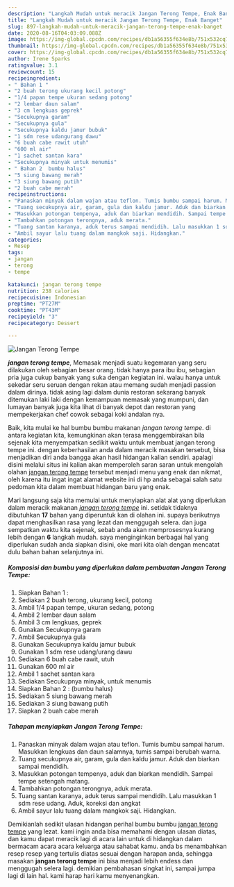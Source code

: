 ```yaml
---
description: "Langkah Mudah untuk meracik Jangan Terong Tempe, Enak Banget"
title: "Langkah Mudah untuk meracik Jangan Terong Tempe, Enak Banget"
slug: 897-langkah-mudah-untuk-meracik-jangan-terong-tempe-enak-banget
date: 2020-08-16T04:03:09.088Z
image: https://img-global.cpcdn.com/recipes/db1a56355f634e8b/751x532cq70/jangan-terong-tempe-foto-resep-utama.jpg
thumbnail: https://img-global.cpcdn.com/recipes/db1a56355f634e8b/751x532cq70/jangan-terong-tempe-foto-resep-utama.jpg
cover: https://img-global.cpcdn.com/recipes/db1a56355f634e8b/751x532cq70/jangan-terong-tempe-foto-resep-utama.jpg
author: Irene Sparks
ratingvalue: 3.1
reviewcount: 15
recipeingredient:
- " Bahan 1 "
- "2 buah terong ukurang kecil potong"
- "1/4 papan tempe ukuran sedang potong"
- "2 lembar daun salam"
- "3 cm lengkuas geprek"
- "Secukupnya garam"
- "Secukupnya gula"
- "Secukupnya kaldu jamur bubuk"
- "1 sdm rese udangurang dawu"
- "6 buah cabe rawit utuh"
- "600 ml air"
- "1 sachet santan kara"
- "Secukupnya minyak untuk menumis"
- " Bahan 2  bumbu halus"
- "5 siung bawang merah"
- "3 siung bawang putih"
- "2 buah cabe merah"
recipeinstructions:
- "Panaskan minyak dalam wajan atau teflon. Tumis bumbu sampai harum. Masukkan lengkuas dan daun salamnya, tumis sampai berubah warna."
- "Tuang secukupnya air, garam, gula dan kaldu jamur. Aduk dan biarkan sampai mendidih."
- "Masukkan potongan tempenya, aduk dan biarkan mendidih. Sampai tempe setengah matang."
- "Tambahkan potongan terongnya, aduk merata."
- "Tuang santan karanya, aduk terus sampai mendidih. Lalu masukkan 1 sdm rese udang. Aduk, koreksi dan angkat"
- "Ambil sayur lalu tuang dalam mangkok saji. Hidangkan."
categories:
- Resep
tags:
- jangan
- terong
- tempe

katakunci: jangan terong tempe 
nutrition: 238 calories
recipecuisine: Indonesian
preptime: "PT27M"
cooktime: "PT43M"
recipeyield: "3"
recipecategory: Dessert

---
```



![Jangan Terong Tempe](https://img-global.cpcdn.com/recipes/db1a56355f634e8b/751x532cq70/jangan-terong-tempe-foto-resep-utama.jpg)

<b><i>jangan terong tempe</i></b>, Memasak menjadi suatu kegemaran yang seru dilakukan oleh sebagian besar orang. tidak hanya para ibu ibu, sebagian pria juga cukup banyak yang suka dengan kegiatan ini. walau hanya untuk sekedar seru seruan dengan rekan atau memang sudah menjadi passion dalam dirinya. tidak asing lagi dalam dunia restoran sekarang banyak ditemukan laki laki dengan kemampuan memasak yang mumpuni, dan lumayan banyak juga kita lihat di banyak depot dan restoran yang mempekerjakan chef cowok sebagai koki andalan nya.



Baik, kita mulai ke hal bumbu bumbu makanan <i>jangan terong tempe</i>. di antara kegiatan kita, kemungkinan akan terasa menggembirakan bila sejenak kita menyempatkan sedikit waktu untuk membuat jangan terong tempe ini. dengan keberhasilan anda dalam meracik masakan tersebut, bisa menjadikan diri anda bangga akan hasil hidangan kalian sendiri. apalagi disini melalui situs ini kalian akan memperoleh saran saran untuk mengolah olahan <u>jangan terong tempe</u> tersebut menjadi menu yang enak dan nikmat, oleh karena itu ingat ingat alamat website ini di hp anda sebagai salah satu pedoman kita dalam membuat hidangan baru yang enak.


Mari langsung saja kita memulai untuk menyiapkan alat alat yang diperlukan dalam meracik makanan <u><i>jangan terong tempe</i></u> ini. setidak tidaknya dibutuhkan <b>17</b> bahan yang diperuntuk kan di olahan ini. supaya berikutnya dapat menghasilkan rasa yang lezat dan menggugah selera. dan juga sempatkan waktu kita sejenak, sebab anda akan memprosesnya kurang lebih dengan <b>6</b> langkah mudah. saya menginginkan berbagai hal yang diperlukan sudah anda siapkan disini, oke mari kita olah dengan mencatat dulu bahan bahan selanjutnya ini.

<!--inarticleads1-->

##### Komposisi dan bumbu yang diperlukan dalam pembuatan Jangan Terong Tempe:

1. Siapkan  Bahan 1 :
1. Sediakan 2 buah terong, ukurang kecil, potong
1. Ambil 1/4 papan tempe, ukuran sedang, potong
1. Ambil 2 lembar daun salam
1. Ambil 3 cm lengkuas, geprek
1. Gunakan Secukupnya garam
1. Ambil Secukupnya gula
1. Gunakan Secukupnya kaldu jamur bubuk
1. Gunakan 1 sdm rese udang/urang dawu
1. Sediakan 6 buah cabe rawit, utuh
1. Gunakan 600 ml air
1. Ambil 1 sachet santan kara
1. Sediakan Secukupnya minyak, untuk menumis
1. Siapkan  Bahan 2 : (bumbu halus)
1. Sediakan 5 siung bawang merah
1. Sediakan 3 siung bawang putih
1. Siapkan 2 buah cabe merah




<!--inarticleads2-->

##### Tahapan menyiapkan Jangan Terong Tempe:

1. Panaskan minyak dalam wajan atau teflon. Tumis bumbu sampai harum. Masukkan lengkuas dan daun salamnya, tumis sampai berubah warna.
1. Tuang secukupnya air, garam, gula dan kaldu jamur. Aduk dan biarkan sampai mendidih.
1. Masukkan potongan tempenya, aduk dan biarkan mendidih. Sampai tempe setengah matang.
1. Tambahkan potongan terongnya, aduk merata.
1. Tuang santan karanya, aduk terus sampai mendidih. Lalu masukkan 1 sdm rese udang. Aduk, koreksi dan angkat
1. Ambil sayur lalu tuang dalam mangkok saji. Hidangkan.




Demikianlah sedikit ulasan hidangan perihal bumbu bumbu <u>jangan terong tempe</u> yang lezat. kami ingin anda bisa memahami dengan ulasan diatas, dan kamu dapat meracik lagi di acara lain untuk di hidangkan dalam bermacam acara acara keluarga atau sahabat kamu. anda bs menambahkan resep resep yang tertulis diatas sesuai dengan harapan anda, sehingga masakan <b>jangan terong tempe</b> ini bisa menjadi lebih endess dan menggugah selera lagi. demikian pembahasan singkat ini, sampai jumpa lagi di lain hal. kami harap hari kamu menyenangkan.
